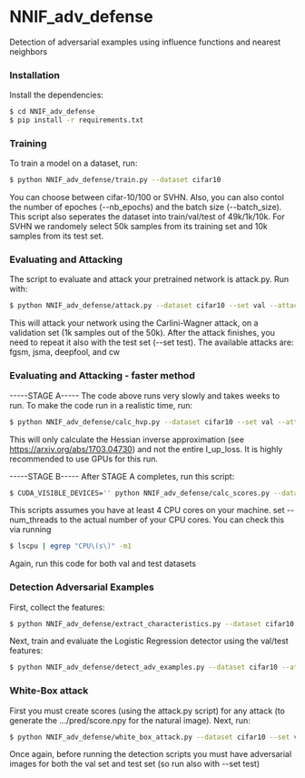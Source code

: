 # NNIF_adv_defense
Detection of adversarial examples using influence functions and nearest neighbors

### Installation

Install the dependencies:

```sh
$ cd NNIF_adv_defense
$ pip install -r requirements.txt
```

### Training

To train a model on a dataset, run:
```sh
$ python NNIF_adv_defense/train.py --dataset cifar10
```
You can choose between cifar-10/100 or SVHN. Also, you can also contol the number of epoches (--nb_epochs) and the batch size (--batch_size).
This script also seperates the dataset into train/val/test of 49k/1k/10k. For SVHN we randomely select 50k samples from its training set and 10k samples from its test set.

### Evaluating and Attacking
The script to evaluate and attack your pretrained network is attack.py. Run with:
```sh
$ python NNIF_adv_defense/attack.py --dataset cifar10 --set val --attack cw
```
This will attack your network using the Carlini-Wagner attack, on a validation set (1k samples out of the 50k). After the attack finishes, you need to repeat it also with the test set (--set test).
The available attacks are: fgsm, jsma, deepfool, and cw

### Evaluating and Attacking - faster method
-----STAGE A-----
The code above runs very slowly and takes weeks to run. To make the code run in a realistic time, run:
```sh
$ python NNIF_adv_defense/calc_hvp.py --dataset cifar10 --set val --attack cw
```
This will only calculate the Hessian inverse approximation (see https://arxiv.org/abs/1703.04730) and not the entire I_up_loss. It is highly recommended to use GPUs for this run.

-----STAGE B-----
After STAGE A completes, run this script:
```sh
$ CUDA_VISIBLE_DEVICES='' python NNIF_adv_defense/calc_scores.py --dataset cifar10 --set val --attack cw --num_threads 4
```
This scripts assumes you have at least 4 CPU cores on your machine. set --num_threads to the actual number of your CPU cores. You can check this via running
```sh
$ lscpu | egrep "CPU\(s\)" -m1
```
Again, run this code for both val and test datasets

### Detection Adversarial Examples
First, collect the features:
```sh
$ python NNIF_adv_defense/extract_characteristics.py --dataset cifar10 --attack cw --characteristics nnif --max_indices 50
```

Next, train and evaluate the Logistic Regression detector using the val/test features:
```sh
$ python NNIF_adv_defense/detect_adv_examples.py --dataset cifar10 --attack cw --characteristics nnif --max_indices 50
```

### White-Box attack
First you must create scores (using the attack.py script) for any attack (to generate the .../pred/score.npy for the natural image). Next, run:
```sh
$ python NNIF_adv_defense/white_box_attack.py --dataset cifar10 --set val
```
Once again, before running the detection scripts you must have adversarial images for both the val set and test set (so run also with --set test)
